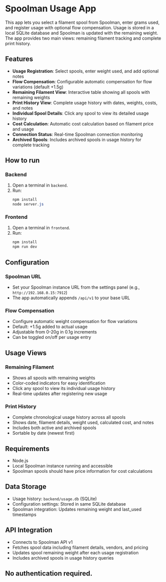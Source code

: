# Spoolman Usage App

This app lets you select a filament spool from Spoolman, enter grams used, and register usage with optional flow compensation. Usage is stored in a local SQLite database and Spoolman is updated with the remaining weight. The app provides two main views: remaining filament tracking and complete print history.

## Features

- **Usage Registration**: Select spools, enter weight used, and add optional notes
- **Flow Compensation**: Configurable automatic compensation for flow variations (default +1.5g)
- **Remaining Filament View**: Interactive table showing all spools with remaining weights
- **Print History View**: Complete usage history with dates, weights, costs, and notes
- **Individual Spool Details**: Click any spool to view its detailed usage history
- **Cost Calculation**: Automatic cost calculation based on filament price and usage
- **Connection Status**: Real-time Spoolman connection monitoring
- **Archived Spools**: Includes archived spools in usage history for complete tracking

## How to run

### Backend
1. Open a terminal in `backend`.
2. Run:
   ```powershell
   npm install
   node server.js
   ```

### Frontend
1. Open a terminal in `frontend`.
2. Run:
   ```powershell
   npm install
   npm run dev
   ```

## Configuration

### Spoolman URL
- Set your Spoolman instance URL from the settings panel (e.g., `http://192.168.0.15:7912`)
- The app automatically appends `/api/v1` to your base URL

### Flow Compensation
- Configure automatic weight compensation for flow variations
- Default: +1.5g added to actual usage
- Adjustable from 0-20g in 0.1g increments
- Can be toggled on/off per usage entry

## Usage Views

### Remaining Filament
- Shows all spools with remaining weights
- Color-coded indicators for easy identification
- Click any spool to view its individual usage history
- Real-time updates after registering new usage

### Print History
- Complete chronological usage history across all spools
- Shows date, filament details, weight used, calculated cost, and notes
- Includes both active and archived spools
- Sortable by date (newest first)

## Requirements
- Node.js
- Local Spoolman instance running and accessible
- Spoolman spools should have price information for cost calculations

## Data Storage
- Usage history: `backend/usage.db` (SQLite)
- Configuration settings: Stored in same SQLite database
- Spoolman integration: Updates remaining weight and last_used timestamps

## API Integration
- Connects to Spoolman API v1
- Fetches spool data including filament details, vendors, and pricing
- Updates spool remaining weight after each usage registration
- Includes archived spools in usage history queries

## No authentication required.